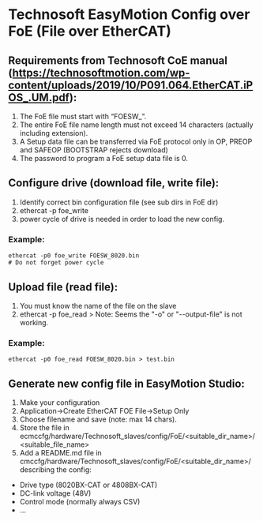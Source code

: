 # Technosoft EasyMotion Config over FoE (File over EtherCAT)

## Requirements from Technosoft CoE manual (https://technosoftmotion.com/wp-content/uploads/2019/10/P091.064.EtherCAT.iPOS_.UM.pdf):
1. The FoE file must start with “FOESW_”.
2. The entire FoE file name length must not exceed 14 characters (actually including extension).
3. A Setup data file can be transferred via FoE protocol only in OP, PREOP and SAFEOP (BOOTSTRAP rejects download)
4. The password to program a FoE setup data file is 0.

## Configure drive (download file, write file):
1. Identify correct bin configuration file (see sub dirs in FoE dir)
2. ethercat -p<slaveid> foe_write <filename>
3. power cycle of drive is needed in order to load the new config.

### Example:
```
ethercat -p0 foe_write FOESW_8020.bin
# Do not forget power cycle
```
## Upload file (read file):
1. You must know the name of the file on the slave
2. ethercat -p<slaveid> foe_read <filename> > <output filename>
Note: Seems the "-o" or "--output-file" is not working.

### Example:
```
ethercat -p0 foe_read FOESW_8020.bin > test.bin

```

## Generate new config file in EasyMotion Studio:
1. Make your configuration
2. Application->Create EtherCAT FOE File->Setup Only
3. Choose filename and save (note: max 14 chars).
4. Store the file in ecmccfg/hardware/Technosoft_slaves/config/FoE/<suitable_dir_name>/<suitable_file_name>
5. Add a README.md file in cmccfg/hardware/Technosoft_slaves/config/FoE/<suitable_dir_name>/ describing the config:
* Drive type (8020BX-CAT or 4808BX-CAT)
* DC-link voltage (48V)
* Control mode (normally always CSV)
* ...
